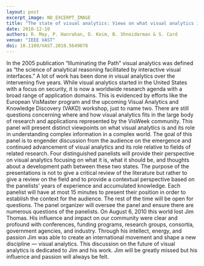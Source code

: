 ```yaml
---
layout: post
excerpt_image: NO_EXCERPT_IMAGE
title: "The state of visual analytics: Views on what visual analytics is and where it is going"
date: 2010-12-10
authors: R. May, P. Hanrahan, D. Keim, B. Shneiderman & S. Card
venue: "IEEE VAST"
doi: 10.1109/VAST.2010.5649078
---
```

In the 2005 publication “Illuminating the Path” visual analytics was defined as “the science of analytical reasoning facilitated by interactive visual interfaces.” A lot of work has been done in visual analytics over the intervening five years. While visual analytics started in the United States with a focus on security, it is now a worldwide research agenda with a broad range of application domains. This is evidenced by efforts like the European VisMaster program and the upcoming Visual Analytics and Knowledge Discovery (VAKD) workshop, just to name two. There are still questions concerning where and how visual analytics fits in the large body of research and applications represented by the VisWeek community. This panel will present distinct viewpoints on what visual analytics is and its role in understanding complex information in a complex world. The goal of this panel is to engender discussion from the audience on the emergence and continued advancement of visual analytics and its role relative to fields of related research. Four distinguished panelists will provide their perspective on visual analytics focusing on what it is, what it should be, and thoughts about a development path between these two states. The purpose of the presentations is not to give a critical review of the literature but rather to give a review on the field and to provide a contextual perspective based on the panelists' years of experience and accumulated knowledge. Each panelist will have at most 15 minutes to present their position in order to establish the context for the audience. The rest of the time will be open for questions. The panel organizer will oversee the panel and ensure there are numerous questions of the panelists. On August 6, 2010 this world lost Jim Thomas. His influence and impact on our community were clear and profound with conferences, funding programs, research groups, consortia, government agencies, and industry. Through his intellect, energy, and passion Jim was able to create an international movement and shape a new discipline — visual analytics. This discussion on the future of visual analytics is dedicated to Jim and his work. Jim will be greatly missed but his influence and passion will always be felt.
